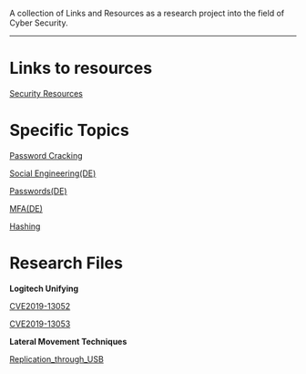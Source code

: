 A collection of Links and Resources as a research project into the field of Cyber Security.

---

# Links to resources

[Security Resources](Security_Resources.md)

# Specific Topics

[Password Cracking](Topics/password-cracking.md)

[Social Engineering(DE)](Topics/social-engineering.md)

[Passwords(DE)](Topics/Passwords.md)

[MFA(DE)](Topics/MFA.md)

[Hashing](Topics/Hashing.md)


# Research Files

**Logitech Unifying**

[CVE2019-13052](Research/CVE2019-13052_LogitechUnifying/)

[CVE2019-13053](Research/CVE2019-13053_LogitechUnifying/)

**Lateral Movement Techniques**

[Replication_through_USB](Replication_through_removable_media.md)
